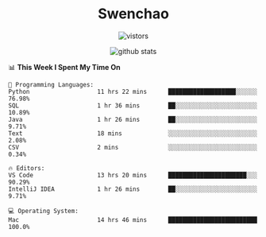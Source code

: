<h1 align="center">Swenchao</h3>

<p align="center">
  <img src="https://visitor-badge.glitch.me/badge?page_id=Swenchao" alt="vistors" />
</p>

<p align="center">
  <img src="https://github-readme-stats.vercel.app/api?username=Swenchao&count_private=true&show_icons=true&theme=vue-dark&hide_title=true" alt="github stats" />
</p>

<!--START_SECTION:waka-->
📊 **This Week I Spent My Time On** 

```text
💬 Programming Languages: 
Python                   11 hrs 22 mins      ███████████████████░░░░░░   76.98% 
SQL                      1 hr 36 mins        ██░░░░░░░░░░░░░░░░░░░░░░░   10.89% 
Java                     1 hr 26 mins        ██░░░░░░░░░░░░░░░░░░░░░░░   9.71% 
Text                     18 mins             ░░░░░░░░░░░░░░░░░░░░░░░░░   2.08% 
CSV                      2 mins              ░░░░░░░░░░░░░░░░░░░░░░░░░   0.34%

🔥 Editors: 
VS Code                  13 hrs 20 mins      ██████████████████████░░░   90.29% 
IntelliJ IDEA            1 hr 26 mins        ██░░░░░░░░░░░░░░░░░░░░░░░   9.71%

💻 Operating System: 
Mac                      14 hrs 46 mins      █████████████████████████   100.0%

```


<!--END_SECTION:waka-->
